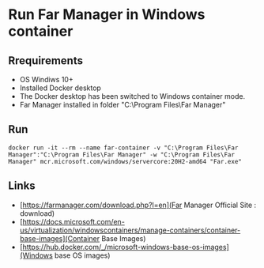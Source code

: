 # Run Far Manager in Windows container

## Rrequirements
* OS Windiws 10+
* Installed Docker desktop
* The Docker desktop has been switched to Windows container mode.
* Far Manager installed in folder "C:\Program Files\Far Manager"

## Run
```
docker run -it --rm --name far-container -v "C:\Program Files\Far Manager":"C:\Program Files\Far Manager" -w "C:\Program Files\Far Manager" mcr.microsoft.com/windows/servercore:20H2-amd64 "Far.exe"
```


## Links
* [https://farmanager.com/download.php?l=en](Far Manager Official Site : download)
* [https://docs.microsoft.com/en-us/virtualization/windowscontainers/manage-containers/container-base-images](Container Base Images)
* [https://hub.docker.com/_/microsoft-windows-base-os-images](Windows base OS images)